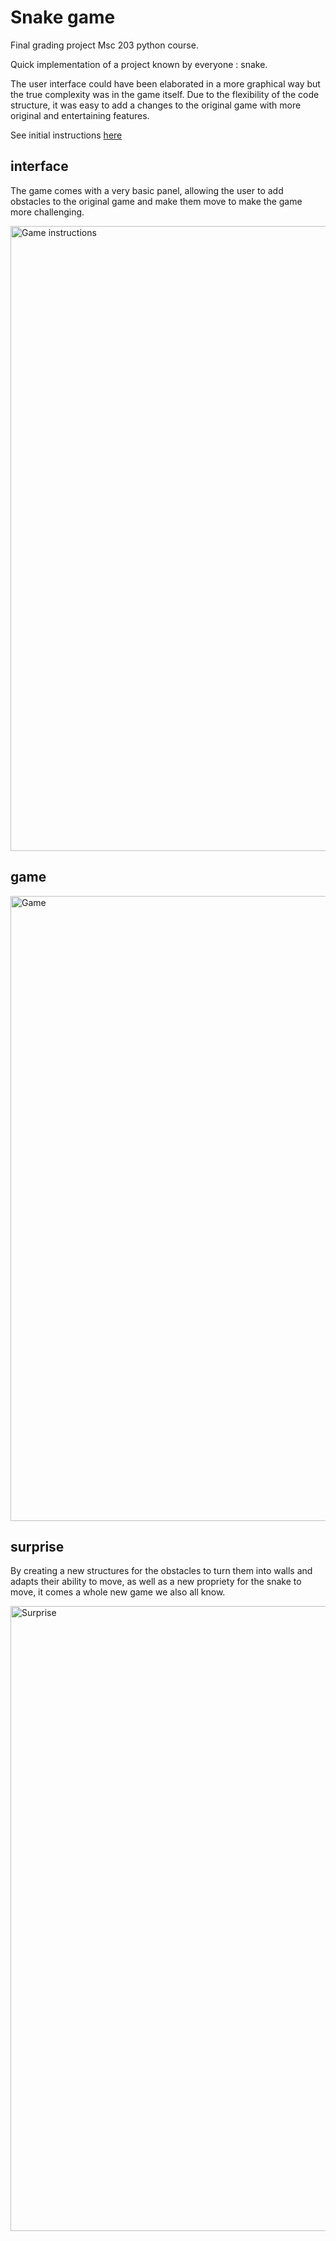 # Snake game

Final grading project Msc 203 python course.

Quick implementation of a project known by everyone : snake. <br>

The user interface could have been elaborated in a more graphical way but the true complexity was in the game itself. Due to the flexibility of the code structure, it was easy to add a changes to the original game with more original and entertaining features. 

See initial instructions [here](Docs/instructions.pdf)

## interface

The game comes with a very basic panel, allowing the user to add obstacles to the original game and make them move to make the game more challenging. 

<img src="https://res.cloudinary.com/dq4xpsevx/image/upload/v1715037142/Github/Snake%20Game/fthdy3easzlndd7uqyel.png" alt="Game instructions" width="1000">


## game

<img src="https://res.cloudinary.com/dq4xpsevx/image/upload/v1715037142/Github/Snake%20Game/gnrwbyvuezveu9fpnymo.png" alt="Game" width="1000">

## surprise

By creating a new structures for the obstacles to turn them into walls and adapts their ability to move, as well as a new propriety for the snake to move, it comes a whole new game we also all know.

<img src="https://res.cloudinary.com/dq4xpsevx/image/upload/v1715037142/Github/Snake%20Game/gegelehqqn1jn7yuazzo.png" alt="Surprise" width="1000">
